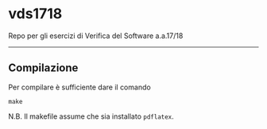 # vds1718
Repo per gli esercizi di Verifica del Software a.a.17/18

---

## Compilazione
Per compilare è sufficiente dare il comando
```ssh
make
```

N.B. Il makefile assume che sia installato `pdflatex`.
